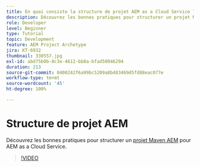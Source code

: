 ```yaml
---
title: En quoi consiste la structure de projet AEM as a Cloud Service ?
description: Découvrez les bonnes pratiques pour structurer un projet Maven pour AEM as a Cloud Service.
role: Developer
level: Beginner
type: Tutorial
topic: Development
feature: AEM Project Archetype
jira: KT-6932
thumbnail: 330557.jpg
exl-id: abd75b0b-8c3e-4612-bb8a-bfad50946294
duration: 213
source-git-commit: 0400242f6a99bc5209a8b483469d5fd88eac077e
workflow-type: tm+mt
source-wordcount: '45'
ht-degree: 100%

---
```


# Structure de projet AEM

Découvrez les bonnes pratiques pour structurer un [projet Maven AEM](https://experienceleague.adobe.com/docs/experience-manager-cloud-service/implementing/developing/aem-project-content-package-structure.html?lang=fr#developing) pour AEM as a Cloud Service.

>[!VIDEO](https://video.tv.adobe.com/v/330557?quality=12&learn=on)
